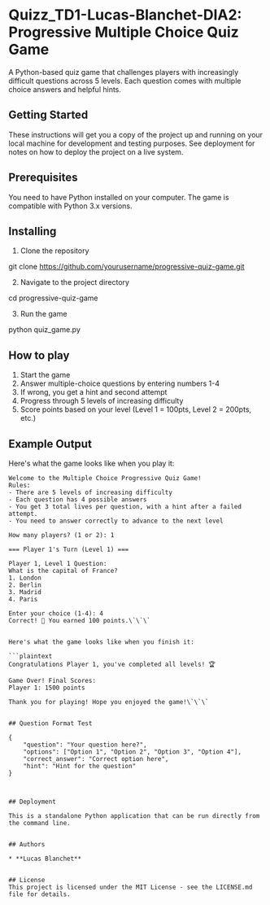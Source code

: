 # Quizz_TD1-Lucas-Blanchet-DIA2: Progressive Multiple Choice Quiz Game

A Python-based quiz game that challenges players with increasingly difficult questions across 5 levels. Each question comes with multiple choice answers and helpful hints.


## Getting Started

These instructions will get you a copy of the project up and running on your local machine for development and testing purposes. See deployment for notes on how to deploy the project on a live system.

## Prerequisites

You need to have Python installed on your computer. The game is compatible with Python 3.x versions.



## Installing

1. Clone the repository

git clone https://github.com/yourusername/progressive-quiz-game.git

2. Navigate to the project directory

cd progressive-quiz-game

3. Run the game

python quiz_game.py

## How to play

1. Start the game
2. Answer multiple-choice questions by entering numbers 1-4
3. If wrong, you get a hint and second attempt
4. Progress through 5 levels of increasing difficulty
5. Score points based on your level (Level 1 = 100pts, Level 2 = 200pts, etc.)

## Example Output
Here's what the game looks like when you play it:

```plaintext
Welcome to the Multiple Choice Progressive Quiz Game!
Rules:
- There are 5 levels of increasing difficulty
- Each question has 4 possible answers
- You get 3 total lives per question, with a hint after a failed attempt.
- You need to answer correctly to advance to the next level

How many players? (1 or 2): 1

=== Player 1's Turn (Level 1) ===

Player 1, Level 1 Question:
What is the capital of France?
1. London
2. Berlin
3. Madrid
4. Paris

Enter your choice (1-4): 4
Correct! 🎉 You earned 100 points.\`\`\`


Here's what the game looks like when you finish it:

```plaintext
Congratulations Player 1, you've completed all levels! 🏆

Game Over! Final Scores:
Player 1: 1500 points

Thank you for playing! Hope you enjoyed the game!\`\`\`


## Question Format Test

{  
    "question": "Your question here?",  
    "options": ["Option 1", "Option 2", "Option 3", "Option 4"],  
    "correct_answer": "Correct option here",  
    "hint": "Hint for the question"  
}



## Deployment

This is a standalone Python application that can be run directly from the command line.


## Authors

* **Lucas Blanchet** 


## License
This project is licensed under the MIT License - see the LICENSE.md file for details.
